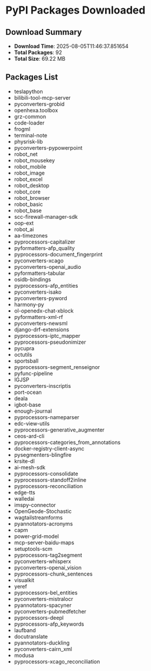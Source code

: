 # PyPI Packages Downloaded

## Download Summary
- **Download Time**: 2025-08-05T11:46:37.851654
- **Total Packages**: 92
- **Total Size**: 69.22 MB

## Packages List
- teslapython
- bilibili-tool-mcp-server
- pyconverters-grobid
- openhexa.toolbox
- grz-common
- code-loader
- frogml
- terminal-note
- physrisk-lib
- pyconverters-pypowerpoint
- robot_net
- robot_mousekey
- robot_mobile
- robot_image
- robot_excel
- robot_desktop
- robot_core
- robot_browser
- robot_basic
- robot_base
- scc-firewall-manager-sdk
- oop-ext
- robot_ai
- aa-timezones
- pyprocessors-capitalizer
- pyformatters-afp_quality
- pyprocessors-document_fingerprint
- pyconverters-xcago
- pyconverters-openai_audio
- pyformatters-tabular
- osidb-bindings
- pyprocessors-afp_entities
- pyconverters-isako
- pyconverters-pyword
- harmony-py
- ol-openedx-chat-xblock
- pyformatters-xml-rf
- pyconverters-newsml
- django-drf-extensions
- pyprocessors-iptc_mapper
- pyprocessors-pseudonimizer
- pycupra
- octutils
- sportsball
- pyprocessors-segment_renseignor
- pyfunc-pipeline
- IGJSP
- pyconverters-inscriptis
- port-ocean
- deala
- igbot-base
- enough-journal
- pyprocessors-nameparser
- edc-view-utils
- pyprocessors-generative_augmenter
- ceos-ard-cli
- pyprocessors-categories_from_annotations
- docker-registry-client-async
- pysegmenters-blingfire
- krsite-dl
- ai-mesh-sdk
- pyprocessors-consolidate
- pyprocessors-standoff2inline
- pyprocessors-reconciliation
- edge-tts
- walledai
- imspy-connector
- OpenGeode-Stochastic
- wagtailstreamforms
- pyannotators-acronyms
- capm
- power-grid-model
- mcp-server-baidu-maps
- setuptools-scm
- pyprocessors-tag2segment
- pyconverters-whisperx
- pyconverters-openai_vision
- pyprocessors-chunk_sentences
- visualkit
- yeref
- pyprocessors-bel_entities
- pyconverters-mistralocr
- pyannotators-spacyner
- pyconverters-pubmedfetcher
- pyprocessors-deepl
- pyprocessors-afp_keywords
- laufband
- docutranslate
- pyannotators-duckling
- pyconverters-cairn_xml
- modusa
- pyprocessors-xcago_reconciliation
